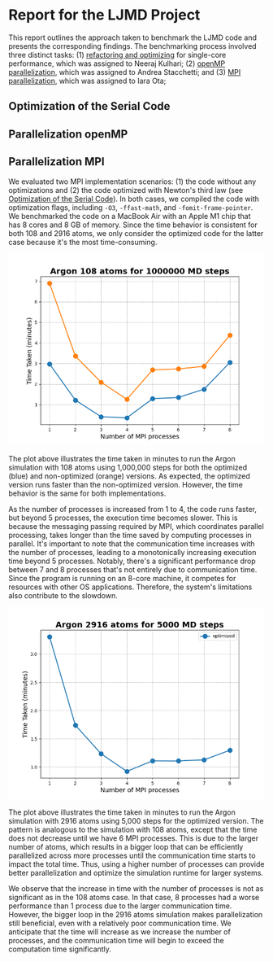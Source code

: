 # Report for the LJMD Project
This report outlines the approach taken to benchmark the LJMD code and presents the corresponding findings. The benchmarking process involved three distinct tasks: (1) [refactoring and optimizing](#optimization-of-the-serial-code) for single-core performance, which was assigned to Neeraj Kulhari; (2) [openMP parallelization](parallelization-openmp), which was assigned to Andrea Stacchetti; and (3) [MPI parallelization](parallelization-mpi), which was assigned to Iara Ota;

## Optimization of the Serial Code

## Parallelization openMP

## Parallelization MPI
We evaluated two MPI implementation scenarios: (1) the code without any optimizations and (2) the code optimized with Newton's third law (see [Optimization of the Serial Code](#optimization-of-the-serial-code)). In both cases, we compiled the code with optimization flags, including `-O3`, `-ffast-math`, and `-fomit-frame-pointer`. We benchmarked the code on a MacBook Air with an Apple M1 chip that has 8 cores and 8 GB of memory. Since the time behavior is consistent for both 108 and 2916 atoms, we only consider the optimized code for the latter case because it's the most time-consuming.

![MPI-108](figs/mpi_argon_108.png "MPI - Argon 108 atoms for 1000000 MD steps")


The plot above illustrates the time taken in minutes to run the Argon simulation with 108 atoms using 1,000,000 steps for both the optimized (blue) and non-optimized (orange) versions. As expected, the optimized version runs faster than the non-optimized version. However, the time behavior is the same for both implementations.

As the number of processes is increased from 1 to 4, the code runs faster, but beyond 5 processes, the execution time becomes slower. This is because the messaging passing required by MPI, which coordinates parallel processing, takes longer than the time saved by computing processes in parallel. It's important to note that the communication time increases with the number of processes, leading to a monotonically increasing execution time beyond 5 processes. Notably, there's a significant performance drop between 7 and 8 processes that's not entirely due to communication time. Since the program is running on an 8-core machine, it competes for resources with other OS applications. Therefore, the system's limitations also contribute to the slowdown.

![MPI-2916](figs/mpi_argon_2916.png "MPI - Argon 2916 atoms for 5000 MD steps")

The plot above illustrates the time taken in minutes to run the Argon simulation with 2916 atoms using 5,000 steps for the optimized version. The pattern is analogous to the simulation with 108 atoms, except that the time does not decrease until we have 6 MPI processes. This is due to the larger number of atoms, which results in a bigger loop that can be efficiently parallelized across more processes until the communication time starts to impact the total time. Thus, using a higher number of processes can provide better parallelization and optimize the simulation runtime for larger systems. 

We observe that the increase in time with the number of processes is not as significant as in the 108 atoms case. In that case, 8 processes had a worse performance than 1 process due to the larger communication time. However, the bigger loop in the 2916 atoms simulation makes parallelization still beneficial, even with a relatively poor communication time. We anticipate that the time will increase as we increase the number of processes, and the communication time will begin to exceed the computation time significantly.